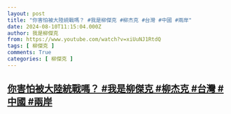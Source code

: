 ```yaml
---
layout: post
title: "你害怕被大陸統戰嗎？ #我是柳傑克 #柳杰克 #台灣 #中國 #兩岸"
date: 2024-08-10T11:15:04.000Z
author: 我是柳傑克
from: https://www.youtube.com/watch?v=xiUuNJ1RtdQ
tags: [ 柳傑克 ]
comments: True
categories: [ 柳傑克 ]
---
```

<!--1723288504000-->
[你害怕被大陸統戰嗎？ #我是柳傑克 #柳杰克 #台灣 #中國 #兩岸](https://www.youtube.com/watch?v=xiUuNJ1RtdQ)
------

<div>

</div>
